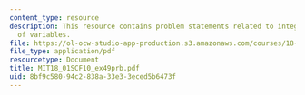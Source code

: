 ```yaml
---
content_type: resource
description: This resource contains problem statements related to integration by change
  of variables.
file: https://ol-ocw-studio-app-production.s3.amazonaws.com/courses/18-01sc-single-variable-calculus-fall-2010/8bf9c58094c2838a33e33eced5b6473f_MIT18_01SCF10_ex49prb.pdf
file_type: application/pdf
resourcetype: Document
title: MIT18_01SCF10_ex49prb.pdf
uid: 8bf9c580-94c2-838a-33e3-3eced5b6473f
---
```


